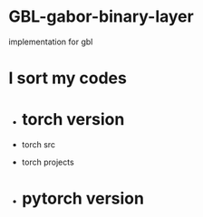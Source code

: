 # GBL-gabor-binary-layer
implementation for gbl
# I sort my codes
- # torch version
- torch src
- torch projects

- # pytorch version
